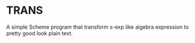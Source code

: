 # TRANS

A simple Scheme program that transform s-exp like algebra expression to pretty good look plain text.
